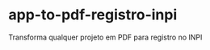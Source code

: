 app-to-pdf-registro-inpi
========================

Transforma qualquer projeto em PDF para registro no INPI
